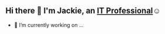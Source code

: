 ## Hi there 👋 I'm Jackie, an <a href="www.linkedin.com/in/jackie-giang-760748305">IT Professional</a>☺</h1>
- 🔭 I’m currently working on ...

<!--
**JackieG8803/JackieG8803** is a ✨ _special_ ✨ repository because its `README.md` (this file) appears on your GitHub profile.

Here are some ideas to get you started:

- 🔭 I’m currently working on ...
- 🌱 I’m currently learning ...
- 👯 I’m looking to collaborate on ...
- 🤔 I’m looking for help with ...
- 💬 Ask me about ...
- 📫 How to reach me: ...
- 😄 Pronouns: ...
- ⚡ Fun fact: ...
-->
